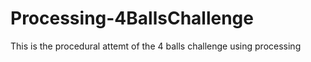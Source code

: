 # Processing-4BallsChallenge
This is the procedural attemt of the 4 balls challenge using processing
